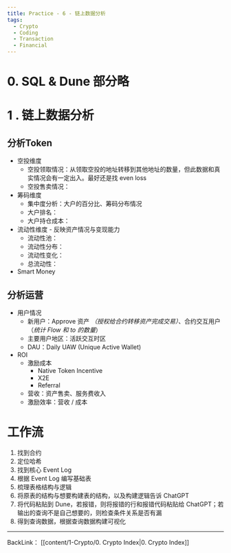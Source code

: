 ```yaml
---
title: Practice - 6 - 链上数据分析
tags:
  - Crypto
  - Coding
  - Transaction
  - Financial
---
```

# 0. SQL & Dune 部分略
# 1 . 链上数据分析
## 分析Token
- 空投维度
	- 空投领取情况：从领取空投的地址转移到其他地址的数量，但此数据和真实情况会有一定出入。最好还是找 even loss
	- 空投售卖情况：
- 筹码维度
	- 集中度分析：大户的百分比、筹码分布情况
	- 大户排名：
	- 大户持仓成本：
- 流动性维度 - 反映资产情况与变现能力
	- 流动性池：
	- 流动性分布：
	- 流动性变化：
	- 总流动性：
- Smart Money

## 分析运营
- 用户情况
	- 新用户：Approve 资产 *（授权给合约转移资产完成交易）*、合约交互用户（*统计 Flow 和 to 的数量*）
	- 主要用户地区：活跃交互时区
	- DAU：Daily UAW (Unique Active Wallet)
- ROI
	- 激励成本
		- Native Token Incentive
		- X2E
		- Referral
	- 营收：资产售卖、服务费收入
	- 激励效率：营收 / 成本
# 工作流
1. 找到合约
2. 定位哈希
3. 找到核心 Event Log
4. 根据 Event Log 编写基础表
5. 梳理表格结构与逻辑
6. 将原表的结构与想要构建表的结构，以及构建逻辑告诉 ChatGPT
7. 将代码粘贴到 Dune，若报错，则将报错的行和报错代码粘贴给 ChatGPT；若输出的查询不是自己想要的，则检查条件关系是否有漏
8. 得到查询数据，根据查询数据构建可视化







---
BackLink： [[content/1-Crypto/0. Crypto Index|0. Crypto Index]]